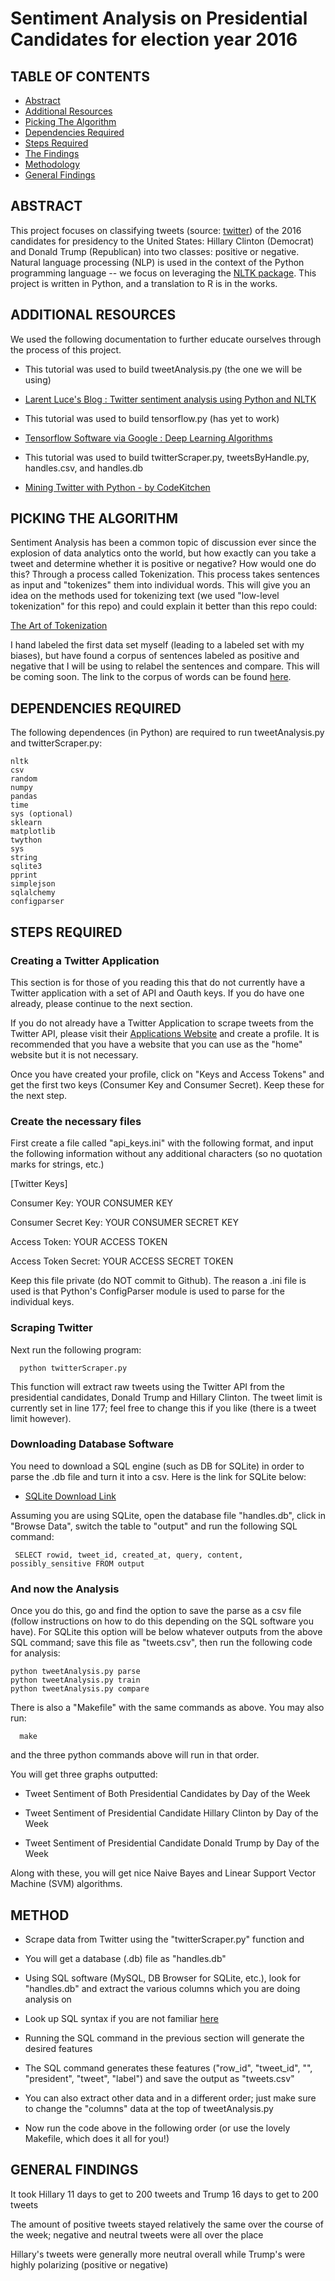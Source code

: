 # Sentiment Analysis on Presidential Candidates for election year 2016

## TABLE OF CONTENTS

* [Abstract](#Abstract)
* [Additional Resources](#Additional-Resources)
* [Picking The Algorithm](#Picking-The-Algorithm)
* [Dependencies Required](#Dependencies-Required)
* [Steps Required](#Steps-Required)
* [The Findings](#And-now-the-Analysis)
* [Methodology](#Method)
* [General Findings](#General-Findings])

## ABSTRACT

This project focuses on classifying tweets (source: [twitter](https://twitter.com)) of the 2016 candidates for presidency to the United States: Hillary Clinton (Democrat) and Donald Trump (Republican) into two classes: positive or negative. Natural language processing (NLP) is used in the context of the Python programming language -- we focus on leveraging the [NLTK package](http://www.nltk.org/). 
This project is written in Python, and a translation to R is in the works.

## ADDITIONAL RESOURCES

We used the following documentation to further educate ourselves through the process of this project.

 - This tutorial was used to build tweetAnalysis.py (the one we will be using)

 - [Larent Luce's Blog : Twitter sentiment analysis using Python and NLTK](http://www.laurentluce.com/posts/twitter-sentiment-analysis-using-python-and-nltk/)

 - This tutorial was used to build tensorflow.py (has yet to work)

 - [Tensorflow Software via Google : Deep Learning Algorithms](https://www.tensorflow.org/)

 - This tutorial was used to build twitterScraper.py, tweetsByHandle.py, handles.csv, and handles.db

 - [Mining Twitter with Python - by CodeKitchen](http://web.mit.edu/aizhan/www/twitter_api_workshop/#/)

## PICKING THE ALGORITHM

Sentiment Analysis has been a common topic of discussion ever since the explosion of data analytics onto the world, but how exactly can you take a tweet and determine whether it is positive or negative? How would one do this? Through a process called Tokenization. This process takes sentences as input and "tokenizes" them into individual words. This will give you an idea on the methods used for tokenizing text (we used "low-level tokenization" for this repo) and could explain it better than this repo could:

[The Art of Tokenization](https://www.ibm.com/developerworks/community/blogs/nlp/entry/tokenization?lang=en)

I hand labeled the first data set myself (leading to a labeled set with my biases), but have found a corpus of sentences labeled as positive and negative that
I will be using to relabel the sentences and compare. This will be coming soon. The link to the corpus of words can be found [here](https://archive.ics.uci.edu/ml/datasets/Sentiment+Labelled+Sentences).

## DEPENDENCIES REQUIRED

The following dependences (in Python) are required to run tweetAnalysis.py and twitterScraper.py:

    nltk 
    csv
    random
    numpy
    pandas
    time
    sys (optional)
    sklearn
    matplotlib
    twython
    sys
    string
    sqlite3
    pprint
    simplejson
    sqlalchemy
    configparser
	
## STEPS REQUIRED

### Creating a Twitter Application

This section is for those of you reading this that do not currently have a Twitter application with a set of API and Oauth keys. If you do have one already, please continue to the next section.

If you do not already have a Twitter Application to scrape tweets from the Twitter API, please visit their [Applications Website](https://apps.twitter.com/) and create a profile. It is recommended that you have a website that you can use as the "home" website but it is not necessary. 

Once you have created your profile, click on "Keys and Access Tokens" and get the first two keys (Consumer Key and Consumer Secret). Keep these for the next step.

### Create the necessary files

First create a file called "api_keys.ini" with the following format, and input the following information without any additional characters (so no quotation marks for strings, etc.)

[Twitter Keys]

Consumer Key: YOUR CONSUMER KEY

Consumer Secret Key: YOUR CONSUMER SECRET KEY

Access Token: YOUR ACCESS TOKEN

Access Token Secret: YOUR ACCESS SECRET TOKEN

Keep this file private (do NOT commit to Github). The reason a .ini file is used is that Python's ConfigParser module is used to parse for the individual keys.

### Scraping Twitter

Next run the following program:
      
      python twitterScraper.py

This function will extract raw tweets using the Twitter API from the presidential candidates, Donald Trump and Hillary Clinton. The tweet limit is currently set in line 177; feel free to change this if you like (there is a tweet limit however).

### Downloading Database Software

You need to download a SQL engine (such as DB for SQLite) in order to parse the .db file and turn it into a csv. Here is the link for SQLite below:

- [SQLite Download Link](https://www.sqlite.org/download.html)

Assuming you are using SQLite, open the database file "handles.db", click in "Browse Data", switch the table to "output" and run the following SQL command:

     SELECT rowid, tweet_id, created_at, query, content, possibly_sensitive FROM output

### And now the Analysis

Once you do this, go and find the option to save the parse as a csv file (follow instructions on how to do this depending on the SQL software you have). For SQLite this option will be below whatever outputs from the above SQL command; save this file as "tweets.csv", then run the following code for analysis:

    python tweetAnalysis.py parse
    python tweetAnalysis.py train
    python tweetAnalysis.py compare
    
There is also a "Makefile" with the same commands as above. You may also run:

      make

and the three python commands above will run in that order.

You will get three graphs outputted:

 - Tweet Sentiment of Both Presidential Candidates by Day of the Week

 - Tweet Sentiment of Presidential Candidate Hillary Clinton by Day of the Week

 - Tweet Sentiment of Presidential Candidate Donald Trump by Day of the Week

Along with these, you will get nice Naive Bayes and Linear Support Vector Machine (SVM) algorithms. 
## METHOD

 - Scrape data from Twitter using the "twitterScraper.py" function and 

 - You will get a database (.db) file as "handles.db"

 - Using SQL software (MySQL, DB Browser for SQLite, etc.), look for "handles.db" and extract the various columns which you are doing analysis on

 - Look up SQL syntax if you are not familiar [here](http://www.w3schools.com/sql/)

 - Running the SQL command in the previous section will generate the desired features

 - The SQL command generates these features ("row_id", "tweet_id", "", "president", "tweet", "label") and save the output as "tweets.csv"

 - You can also extract other data and in a different order; just make sure to change the "columns" data at the top of tweetAnalysis.py

 - Now run the code above in the following order (or use the lovely Makefile, which does it all for you!)


## GENERAL FINDINGS 

It took Hillary 11 days to get to 200 tweets and Trump 16 days to get to 200 tweets

The amount of positive tweets stayed relatively the same over the course of the week; negative and neutral tweets were all over the place

Hillary's tweets were generally more neutral overall while Trump's were highly polarizing (positive or negative)